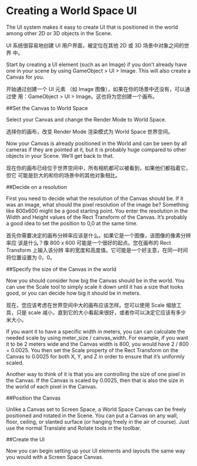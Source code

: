# Creating a World Space UI

The UI system makes it easy to create UI that is positioned in the world among other 2D or 3D objects in the Scene.

UI 系统很容易地创建 UI 用户界面，被定位在其他 2D 或 3D 场景中对象之间的世界 中。 

Start by creating a UI element (such as an Image) if you don’t already have one in your scene by using GameObject > UI > Image. This will also create a Canvas for you.

开始通过创建一个 UI 元素 （如 Image 图像），如果在你的场景中还没有，可以通过使 用：GameObject > UI > Image。这也将为您创建一个画布。 

##Set the Canvas to World Space

Select your Canvas and change the Render Mode to World Space.

选择你的画布，改变 Render Mode 渲染模式为 World Space 世界空间。 

Now your Canvas is already positioned in the World and can be seen by all cameras if they are pointed at it, but it is probably huge compared to other objects in your Scene. We’ll get back to that.

现在你的画布已经位于世界空间中，所有相机都可以被看到，如果他们都指着它，但它 可能是巨大的和你的场景中的其他对象相比。 

##Decide on a resolution

First you need to decide what the resolution of the Canvas should be. If it was an image, what should the pixel resolution of the image be? Something like 800x600 might be a good starting point. You enter the resolution in the Width and Height values of the Rect Transform of the Canvas. It’s probably a good idea to set the position to 0,0 at the same time.

首先你需要决定的画布分辨率应该是什么。如果它是一个图像，该图像的像素分辨率应 该是什么？像 800 x 600 可能是一个很好的起点。您在画布的 Rect Transform 上输入该分辨 率的宽度和高度值。它可能是一个好主意，在同一时间将位置设置为 0，0。 

##Specify the size of the Canvas in the world

Now you should consider how big the Canvas should be in the world. You can use the Scale tool to simply scale it down until it has a size that looks good, or you can decide how big it should be in meters.

现在，您应该考虑在世界空间中大的画布应该怎样。您可以使用 Scale 缩放工具，只是 scale 减小，直到它的大小看起来很好，或者你可以决定它应该有多少米大小。 

If you want it to have a specific width in meters, you can can calculate the needed scale by using meter_size / canvas_width. For example, if you want it to be 2 meters wide and the Canvas width is 800, you would have 2 / 800 = 0.0025. You then set the Scale property of the Rect Transform on the Canvas to 0.0025 for both X, Y, and Z in order to ensure that it’s uniformly scaled.

Another way to think of it is that you are controlling the size of one pixel in the Canvas. If the Canvas is scaled by 0.0025, then that is also the size in the world of each pixel in the Canvas.

##Position the Canvas

Unlike a Canvas set to Screen Space, a World Space Canvas can be freely positioned and rotated in the Scene. You can put a Canvas on any wall, floor, ceiling, or slanted surface (or hanging freely in the air of course). Just use the normal Translate and Rotate tools in the toolbar.

##Create the UI

Now you can begin setting up your UI elements and layouts the same way you would with a Screen Space Canvas.